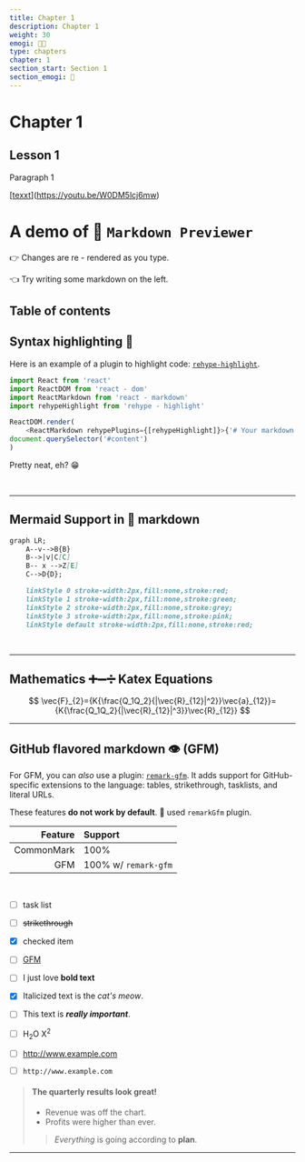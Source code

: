 ```yaml
---
title: Chapter 1
description: Chapter 1
weight: 30
emogi: 😵‍💫
type: chapters
chapter: 1
section_start: Section 1
section_emogi: 🤠
---
```


# Chapter 1

## Lesson 1

Paragraph 1

[[texxt](https://www.youtube-nocookie.com/embed/W0DM5lcj6mw)](https://youtu.be/W0DM5lcj6mw)


# A demo of 🚀 `Markdown Previewer`

👉 Changes are re - rendered as you type.

👈 Try writing some markdown on the left.


## Table of contents 

## Syntax highlighting 💄

Here is an example of a plugin to highlight code: 
[`rehype-highlight`](https://github.com/rehypejs/rehype-highlight).

```js
import React from 'react'
import ReactDOM from 'react - dom'
import ReactMarkdown from 'react - markdown'
import rehypeHighlight from 'rehype - highlight'

ReactDOM.render(
    <ReactMarkdown rehypePlugins={[rehypeHighlight]}>{'# Your markdown here'}</ReactMarkdown>,
document.querySelector('#content')
)
```
Pretty neat, eh? 😁

<br> 

***

## Mermaid Support in 🤖 markdown  

```mmd
graph LR;
    A--v-->B{B}
    B-->|v|C[C]
    B-- x -->Z[E]
    C-->D{D};

    linkStyle 0 stroke-width:2px,fill:none,stroke:red;
    linkStyle 1 stroke-width:2px,fill:none,stroke:green;
    linkStyle 2 stroke-width:2px,fill:none,stroke:grey;
    linkStyle 3 stroke-width:2px,fill:none,stroke:pink;
    linkStyle default stroke-width:2px,fill:none,stroke:red;
``` 
<br>


***

## Mathematics ➕➖➗ Katex Equations 

$$
\vec{F}_{2}={K{\frac{Q_1Q_2}{|\vec{R}_{12}|^2}}\vec{a}_{12}}={K{\frac{Q_1Q_2}{|\vec{R}_{12}|^3}}\vec{R}_{12}}
$$

***

## GitHub flavored markdown 👁️ (GFM)

For GFM, you can *also* use a plugin:
[`remark-gfm`](https://github.com/remarkjs/react-markdown#use).
It adds support for GitHub-specific extensions to the language:
tables, strikethrough, tasklists, and literal URLs.

These features **do not work by default**.
🙌 used `remarkGfm` plugin.

| Feature    | Support              |
| ---------: | :------------------- |
| CommonMark | 100%                 |
| GFM        | 100% w/ `remark-gfm` |

<br>

* [ ] task list
* [ ] ~~strikethrough~~
* [x] checked item
* [ ] [GFM](https://example.com)
* [ ] I just love **bold text**
* [x] Italicized text is the *cat's meow*.
* [ ] This text is ***really important***. 
* [ ] H<sub>2</sub>O  X<sup>2</sup>
* [ ] http://www.example.com
* [ ] `http://www.example.com`


> #### The quarterly results look great!
>
> - Revenue was off the chart.
> - Profits were higher than ever.
>
>>  *Everything* is going according to **plan**.
***


